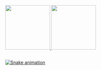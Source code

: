 <div>
  <a href="https://github.com/LeonardoRogerio">
  <img height="140em" src="https://github-readme-stats.vercel.app/api?username=LeonardoRogerio&show_icons=true&theme=white&include_all_commits=true&count_private=true"/>
  <img height="140em" src="https://github-readme-stats.vercel.app/api/top-langs/?username=LeonardoRogerio&layout=compact&langs_count=7&theme=white"/>
</div>
  
  ##

   ![Snake animation](https://github.com/LeonardoRogerio/blob/output/github-contribution-grid-snake.svg)




